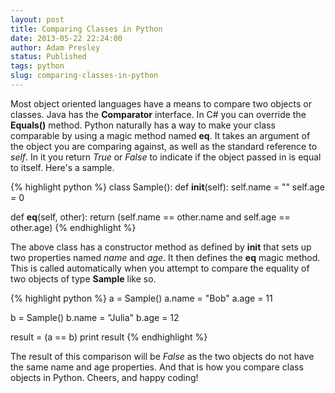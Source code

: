 ```yaml
---
layout: post
title: Comparing Classes in Python
date: 2013-05-22 22:24:00
author: Adam Presley
status: Published
tags: python
slug: comparing-classes-in-python
---
```

Most object oriented languages have a means to compare two objects or
classes. Java has the **Comparator<T>** interface. In C# you can
override the **Equals()** method. Python naturally has a way to make
your class comparable by using a magic method named **__eq__**. It
takes an argument of the object you are comparing against, as well as
the standard reference to *self*. In it you return *True* or *False* to
indicate if the object passed in is equal to itself. Here's a sample.  
  
{% highlight python %}
class Sample():
   def __init__(self):
      self.name = ""
      self.age = 0

   def __eq__(self, other):
      return (self.name == other.name and 
       self.age == other.age)
{% endhighlight %}

The above class has a constructor method as defined by **__init__**
that sets up two properties named *name* and *age*. It then defines the
**__eq__** magic method. This is called automatically when you
attempt to compare the equality of two objects of type **Sample** like
so.  

{% highlight python %}
a = Sample()
a.name = "Bob"
a.age = 11

b = Sample()
b.name = "Julia"
b.age = 12

result = (a == b)
print result
{% endhighlight %}

The result of this comparison will be *False* as the two objects do not
have the same name and age properties. And that is how you compare class
objects in Python. Cheers, and happy coding!
